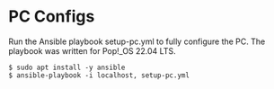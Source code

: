 # PC Configs

Run the Ansible playbook setup-pc.yml to fully configure the PC. The playbook was written for Pop!_OS 22.04 LTS. 

```
$ sudo apt install -y ansible
$ ansible-playbook -i localhost, setup-pc.yml
```
